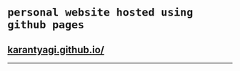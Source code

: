 # `personal website hosted using github pages `

## [karantyagi.github.io/](https://karantyagi.github.io)

-----
